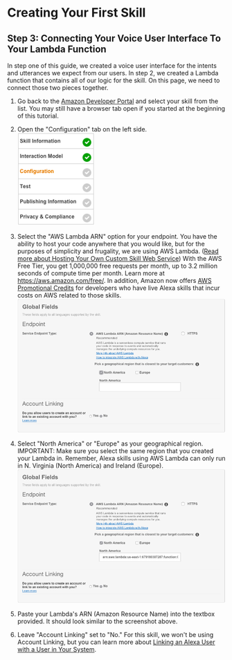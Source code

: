 # Creating Your First Skill

## Step 3: Connecting Your Voice User Interface To Your Lambda Function
In step one of this guide, we created a voice user interface for the intents and utterances we expect from our users. In step 2, we created a Lambda function that contains all of our logic for the skill. On this page, we need to connect those two pieces together.

1. Go back to the [Amazon Developer Portal](https://developer.amazon.com/edw/home.html#/skills/list) and select your skill from the list. You may still have a browser tab open if you started at the beginning of this tutorial.

1. Open the "Configuration" tab on the left side.<br/> ![Configuration Tab](./images/03/3-02-configuration-tab._TTH_.png)

1. Select the "AWS Lambda ARN" option for your endpoint. You have the ability to host your code anywhere that you would like, but for the purposes of simplicity and frugality, we are using AWS Lambda. ([Read more about Hosting Your Own Custom Skill Web Service](https://developer.amazon.com/public/solutions/alexa/alexa-skills-kit/docs/developing-an-alexa-skill-as-a-web-service)) With the AWS Free Tier, you get 1,000,000 free requests per month, up to 3.2 million seconds of compute time per month. Learn more at https://aws.amazon.com/free/. In addition, Amazon now offers [AWS Promotional Credits](https://developer.amazon.com/alexa-skills-kit/alexa-aws-credits) for developers who have live Alexa skills that incur costs on AWS related to those skills.<br/> ![Configuration Tab](./images/03/3-03-aws-lambda-arn._TTH_.png)

1. Select "North America" or "Europe" as your geographical region. IMPORTANT: Make sure you select the same region that you created your Lambda in. Remember, Alexa skills using AWS Lambda can only run in N. Virginia (North America) and Ireland (Europe).<br/> ![Configuration Tab](./images/03/3-04-choose-region._TTH_.png)

1. Paste your Lambda's ARN (Amazon Resource Name) into the textbox provided. It should look similar to the screenshot above.

1. Leave "Account Linking" set to "No." For this skill, we won't be using Account Linking, but you can learn more about [Linking an Alexa User with a User in Your System](https://developer.amazon.com/public/solutions/alexa/alexa-skills-kit/docs/linking-an-alexa-user-with-a-user-in-your-system).
